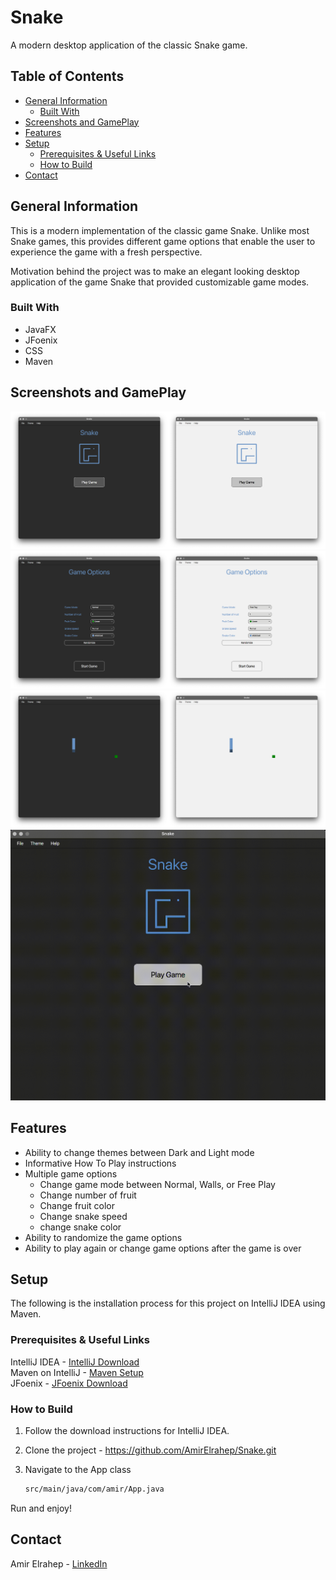 # Snake

A modern desktop application of the classic Snake game.

## Table of Contents

* [General Information](#general-information)
    * [Built With](#built-with)
* [Screenshots and GamePlay](#screenshots-and-GamePlay)
* [Features](#features)
* [Setup](#setup)
    * [Prerequisites & Useful Links](#prerequisites--useful-links)
    * [How to Build](#how-to-build)
* [Contact](#contact)

## General Information

This is a modern implementation of the classic game Snake. Unlike most Snake games, this provides different game options
that enable the user to experience the game with a fresh perspective.

Motivation behind the project was to make an elegant looking desktop application of the game Snake that provided
customizable game modes.

### Built With

* JavaFX
* JFoenix
* CSS
* Maven

## Screenshots and GamePlay

![Start Pane](src/main/resources/com/amir/images/README%20images/start_pane.png)
![Options Pane](src/main/resources/com/amir/images/README%20images/options_pane.png)
![Game_Play Pane](src/main/resources/com/amir/images/README%20images/game_pane_play.png)
![Game Play](src/main/resources/com/amir/images/README%20images/game_play.gif)

## Features

* Ability to change themes between Dark and Light mode
* Informative How To Play instructions
* Multiple game options
    * Change game mode between Normal, Walls, or Free Play
    * Change number of fruit
    * Change fruit color
    * Change snake speed
    * change snake color
* Ability to randomize the game options
* Ability to play again or change game options after the game is over

## Setup

The following is the installation process for this project on IntelliJ IDEA using Maven.

### Prerequisites & Useful Links

IntelliJ IDEA - [IntelliJ Download](https://www.jetbrains.com/idea/download/#section=mac)  
Maven on IntelliJ - [Maven Setup](https://www.jetbrains.com/help/idea/maven-support.html#maven_import_project_start)  
JFoenix - [JFoenix Download](https://github.com/jfoenixadmin/JFoenix)

### How to Build

1. Follow the download instructions for IntelliJ IDEA.
2. Clone the project - https://github.com/AmirElrahep/Snake.git
3. Navigate to the App class

   ```sh
   src/main/java/com/amir/App.java  
   ```

Run and enjoy!

## Contact

Amir Elrahep - [LinkedIn](https://www.linkedin.com/in/amir-elrahep-4141a1154/)
